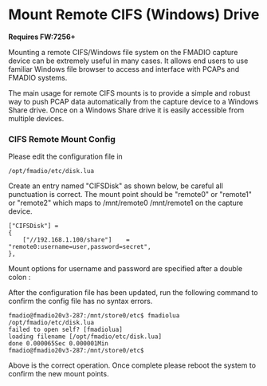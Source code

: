 # Mount Remote CIFS \(Windows\) Drive

**Requires FW:7256+**

Mounting a remote CIFS/Windows file system on the FMADIO capture device can be extremely useful in many cases. It allows end users to use familiar Windows file browser to access and interface with PCAPs and FMADIO systems.

The main usage for remote CIFS mounts is to provide a simple and robust way to push PCAP data automatically from the capture device to a Windows Share drive. Once on a Windows Share drive it is easily accessible from multiple devices.

### CIFS Remote Mount Config

Please edit the configuration file in

```text
/opt/fmadio/etc/disk.lua 
```

Create an entry named "CIFSDisk" as shown below, be careful all punctuation is correct. The mount point should be "remote0" or "remote1" or "remote2" which maps to /mnt/remote0 /mnt/remote1 on the capture device. 

```text
["CIFSDisk"] =
{
    ["//192.168.1.100/share"]    = "remote0:username=user,password=secret",
},
```

Mount options for username and password are specified after a double colon : 

After the configuration file has been updated, run the following command to confirm the config file has no syntax errors.

```text
fmadio@fmadio20v3-287:/mnt/store0/etc$ fmadiolua /opt/fmadio/etc/disk.lua
failed to open self? [fmadiolua]
loading filename [/opt/fmadio/etc/disk.lua]
done 0.000065Sec 0.000001Min
fmadio@fmadio20v3-287:/mnt/store0/etc$
```

Above is the correct operation. Once complete please reboot the system to confirm the new mount points.

